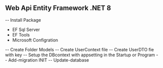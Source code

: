 ## Web Api Entity Framework .NET 8 

-- Install Package
  - EF Sql Server
  - EF Tools
  - Microsoft Configration

-- Create Folder Models 
-- Create UserContext file 
-- Create UserDTO fie with key
-- Setup the DBcontext with appsetting in the Startup or Program 
-- Add-migration INIT
-- Update-database
